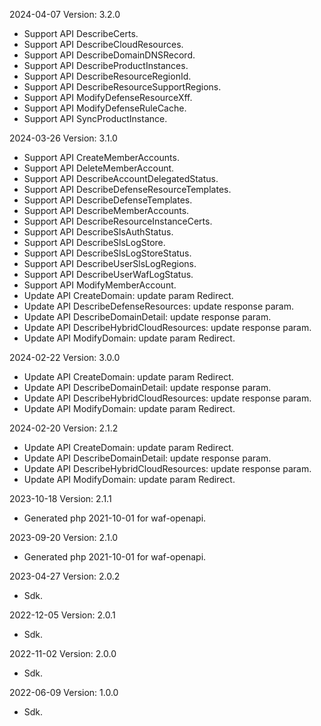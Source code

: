 2024-04-07 Version: 3.2.0
- Support API DescribeCerts.
- Support API DescribeCloudResources.
- Support API DescribeDomainDNSRecord.
- Support API DescribeProductInstances.
- Support API DescribeResourceRegionId.
- Support API DescribeResourceSupportRegions.
- Support API ModifyDefenseResourceXff.
- Support API ModifyDefenseRuleCache.
- Support API SyncProductInstance.


2024-03-26 Version: 3.1.0
- Support API CreateMemberAccounts.
- Support API DeleteMemberAccount.
- Support API DescribeAccountDelegatedStatus.
- Support API DescribeDefenseResourceTemplates.
- Support API DescribeDefenseTemplates.
- Support API DescribeMemberAccounts.
- Support API DescribeResourceInstanceCerts.
- Support API DescribeSlsAuthStatus.
- Support API DescribeSlsLogStore.
- Support API DescribeSlsLogStoreStatus.
- Support API DescribeUserSlsLogRegions.
- Support API DescribeUserWafLogStatus.
- Support API ModifyMemberAccount.
- Update API CreateDomain: update param Redirect.
- Update API DescribeDefenseResources: update response param.
- Update API DescribeDomainDetail: update response param.
- Update API DescribeHybridCloudResources: update response param.
- Update API ModifyDomain: update param Redirect.


2024-02-22 Version: 3.0.0
- Update API CreateDomain: update param Redirect.
- Update API DescribeDomainDetail: update response param.
- Update API DescribeHybridCloudResources: update response param.
- Update API ModifyDomain: update param Redirect.


2024-02-20 Version: 2.1.2
- Update API CreateDomain: update param Redirect.
- Update API DescribeDomainDetail: update response param.
- Update API DescribeHybridCloudResources: update response param.
- Update API ModifyDomain: update param Redirect.


2023-10-18 Version: 2.1.1
- Generated php 2021-10-01 for waf-openapi.

2023-09-20 Version: 2.1.0
- Generated php 2021-10-01 for waf-openapi.

2023-04-27 Version: 2.0.2
- Sdk.

2022-12-05 Version: 2.0.1
- Sdk.

2022-11-02 Version: 2.0.0
- Sdk.

2022-06-09 Version: 1.0.0
- Sdk.

